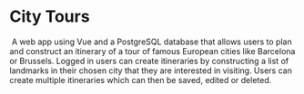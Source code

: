 # City Tours
​
A web app using Vue and a PostgreSQL database that allows users to plan and construct an itinerary of a tour of famous European cities like Barcelona or Brussels. 
Logged in users can create itineraries by constructing a list of landmarks in their chosen city that they are interested in visiting. 
Users can create multiple itineraries which can then be saved, edited or deleted.
